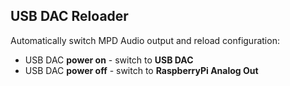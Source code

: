 USB DAC Reloader
---
Automatically switch MPD Audio output and reload configuration:
- USB DAC **power on** - switch to **USB DAC**
- USB DAC **power off** - switch to **RaspberryPi Analog Out**
